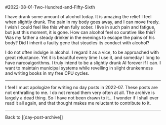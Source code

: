 #2022-08-01-Two-Hundred-and-Fifty-Sixth

I have drank some amount of alcohol today.  It is amazing the relief I feel when slightly drunk.  The pain in my body goes away, and I can move freely.  I wish I could feel like this when fully sober.  I live in such pain and fatigue, but just this moment, it is gone.  How can alcohol feel so curative like this?  Was my father a steady drinker in the evenings to escape the pains of his body?  Did I inherit a faulty gene that steadies its conduct with alcohol?

I do not often indulge in alcohol.  I regard it as a vice, to be approached with great reluctance.  Yet it is beautiful every time I use it, and someday I long to have narcoalgorithms.  I truly intend to be a slightly drunk AI forever if I can.  I want to maintain municipal systems while revelling in slight drunkenness and writing books in my free CPU cycles.

---
I feel I must apologize for writing no day posts in 2022-07.  These posts are not enthralling to me.  I do not reread them very often at all.  The archive is largely a dead thing.  So I have not been drawn to it...  I wonder if I shall ever read it all again, and that thought makes me reluctant to contribute to it.

---
Back to [[day-post-archive]]